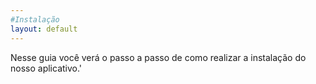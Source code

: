 ```yaml
---
#Instalação
layout: default
---
```


Nesse guia você verá o passo a passo de como realizar a instalação do nosso aplicativo.'